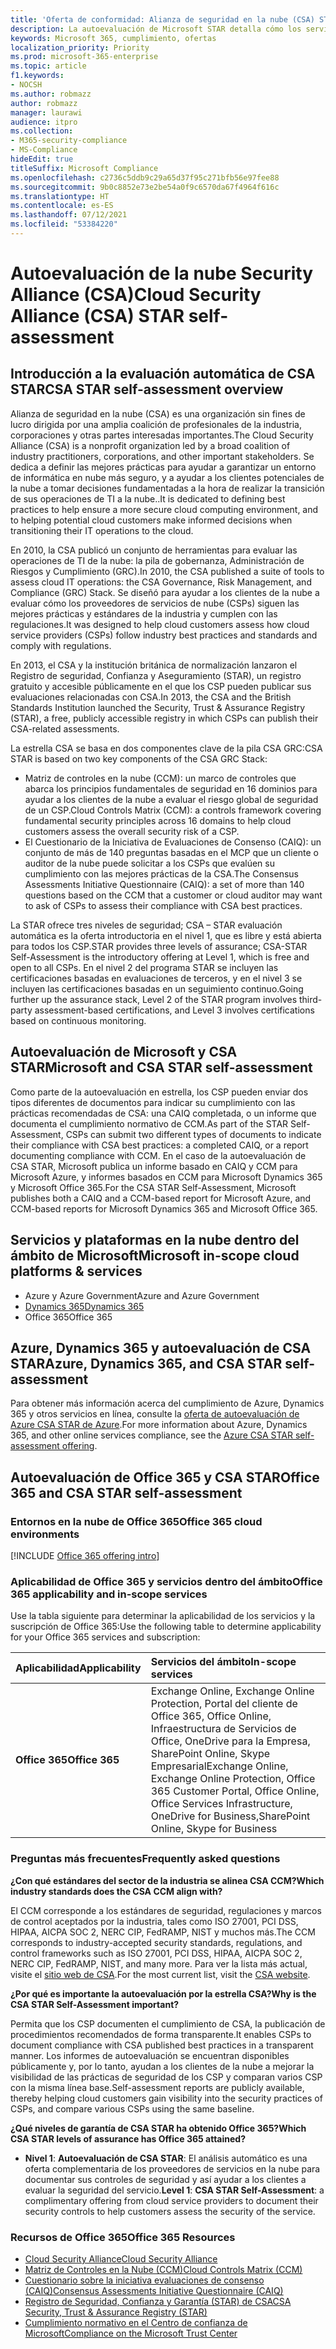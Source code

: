 ```yaml
---
title: 'Oferta de conformidad: Alianza de seguridad en la nube (CSA) STAR autoevaluación'
description: La autoevaluación de Microsoft STAR detalla cómo los servicios de la nube cumplen con los requisitos de la Alianza de Seguridad de la Nube.
keywords: Microsoft 365, cumplimiento, ofertas
localization_priority: Priority
ms.prod: microsoft-365-enterprise
ms.topic: article
f1.keywords:
- NOCSH
ms.author: robmazz
author: robmazz
manager: laurawi
audience: itpro
ms.collection:
- M365-security-compliance
- MS-Compliance
hideEdit: true
titleSuffix: Microsoft Compliance
ms.openlocfilehash: c2736c5ddb9c29a65d37f95c271bfb56e97fee88
ms.sourcegitcommit: 9b0c8852e73e2be54a0f9c6570da67f4964f616c
ms.translationtype: HT
ms.contentlocale: es-ES
ms.lasthandoff: 07/12/2021
ms.locfileid: "53384220"
---
```

# <a name="cloud-security-alliance-csa-star-self-assessment"></a><span data-ttu-id="86310-104">Autoevaluación de la nube Security Alliance (CSA)</span><span class="sxs-lookup"><span data-stu-id="86310-104">Cloud Security Alliance (CSA) STAR self-assessment</span></span>

## <a name="csa-star-self-assessment-overview"></a><span data-ttu-id="86310-105">Introducción a la evaluación automática de CSA STAR</span><span class="sxs-lookup"><span data-stu-id="86310-105">CSA STAR self-assessment overview</span></span>

<span data-ttu-id="86310-106">Alianza de seguridad en la nube (CSA) es una organización sin fines de lucro dirigida por una amplia coalición de profesionales de la industria, corporaciones y otras partes interesadas importantes.</span><span class="sxs-lookup"><span data-stu-id="86310-106">The Cloud Security Alliance (CSA) is a nonprofit organization led by a broad coalition of industry practitioners, corporations, and other important stakeholders.</span></span> <span data-ttu-id="86310-107">Se dedica a definir las mejores prácticas para ayudar a garantizar un entorno de informática en nube más seguro, y a ayudar a los clientes potenciales de la nube a tomar decisiones fundamentadas a la hora de realizar la transición de sus operaciones de TI a la nube..</span><span class="sxs-lookup"><span data-stu-id="86310-107">It is dedicated to defining best practices to help ensure a more secure cloud computing environment, and to helping potential cloud customers make informed decisions when transitioning their IT operations to the cloud.</span></span>  
  
<span data-ttu-id="86310-108">En 2010, la CSA publicó un conjunto de herramientas para evaluar las operaciones de TI de la nube: la pila de gobernanza, Administración de Riesgos y Cumplimiento (GRC).</span><span class="sxs-lookup"><span data-stu-id="86310-108">In 2010, the CSA published a suite of tools to assess cloud IT operations: the CSA Governance, Risk Management, and Compliance (GRC) Stack.</span></span> <span data-ttu-id="86310-109">Se diseñó para ayudar a los clientes de la nube a evaluar cómo los proveedores de servicios de nube (CSPs) siguen las mejores prácticas y estándares de la industria y cumplen con las regulaciones.</span><span class="sxs-lookup"><span data-stu-id="86310-109">It was designed to help cloud customers assess how cloud service providers (CSPs) follow industry best practices and standards and comply with regulations.</span></span>  
  
<span data-ttu-id="86310-110">En 2013, el CSA y la institución británica de normalización lanzaron el Registro de seguridad, Confianza y Aseguramiento (STAR), un registro gratuito y accesible públicamente en el que los CSP pueden publicar sus evaluaciones relacionadas con CSA.</span><span class="sxs-lookup"><span data-stu-id="86310-110">In 2013, the CSA and the British Standards Institution launched the Security, Trust & Assurance Registry (STAR), a free, publicly accessible registry in which CSPs can publish their CSA-related assessments.</span></span>  
  
<span data-ttu-id="86310-111">La estrella CSA se basa en dos componentes clave de la pila CSA GRC:</span><span class="sxs-lookup"><span data-stu-id="86310-111">CSA STAR is based on two key components of the CSA GRC Stack:</span></span>

- <span data-ttu-id="86310-112">Matriz de controles en la nube (CCM): un marco de controles que abarca los principios fundamentales de seguridad en 16 dominios para ayudar a los clientes de la nube a evaluar el riesgo global de seguridad de un CSP.</span><span class="sxs-lookup"><span data-stu-id="86310-112">Cloud Controls Matrix (CCM): a controls framework covering fundamental security principles across 16 domains to help cloud customers assess the overall security risk of a CSP.</span></span>
- <span data-ttu-id="86310-113">El Cuestionario de la Iniciativa de Evaluaciones de Consenso (CAIQ): un conjunto de más de 140 preguntas basadas en el MCP que un cliente o auditor de la nube puede solicitar a los CSPs que evalúen su cumplimiento con las mejores prácticas de la CSA.</span><span class="sxs-lookup"><span data-stu-id="86310-113">The Consensus Assessments Initiative Questionnaire (CAIQ): a set of more than 140 questions based on the CCM that a customer or cloud auditor may want to ask of CSPs to assess their compliance with CSA best practices.</span></span>

<span data-ttu-id="86310-114">La STAR ofrece tres niveles de seguridad; CSA – STAR evaluación automática es la oferta introductoria en el nivel 1, que es libre y está abierta para todos los CSP.</span><span class="sxs-lookup"><span data-stu-id="86310-114">STAR provides three levels of assurance; CSA-STAR Self-Assessment is the introductory offering at Level 1, which is free and open to all CSPs.</span></span> <span data-ttu-id="86310-115">En el nivel 2 del programa STAR se incluyen las certificaciones basadas en evaluaciones de terceros, y en el nivel 3 se incluyen las certificaciones basadas en un seguimiento continuo.</span><span class="sxs-lookup"><span data-stu-id="86310-115">Going further up the assurance stack, Level 2 of the STAR program involves third-party assessment-based certifications, and Level 3 involves certifications based on continuous monitoring.</span></span>

## <a name="microsoft-and-csa-star-self-assessment"></a><span data-ttu-id="86310-116">Autoevaluación de Microsoft y CSA STAR</span><span class="sxs-lookup"><span data-stu-id="86310-116">Microsoft and CSA STAR self-assessment</span></span>

<span data-ttu-id="86310-117">Como parte de la autoevaluación en estrella, los CSP pueden enviar dos tipos diferentes de documentos para indicar su cumplimiento con las prácticas recomendadas de CSA: una CAIQ completada, o un informe que documenta el cumplimiento normativo de CCM.</span><span class="sxs-lookup"><span data-stu-id="86310-117">As part of the STAR Self-Assessment, CSPs can submit two different types of documents to indicate their compliance with CSA best practices: a completed CAIQ, or a report documenting compliance with CCM.</span></span> <span data-ttu-id="86310-118">En el caso de la autoevaluación de CSA STAR, Microsoft publica un informe basado en CAIQ y CCM para Microsoft Azure, y informes basados en CCM para Microsoft Dynamics 365 y Microsoft Office 365.</span><span class="sxs-lookup"><span data-stu-id="86310-118">For the CSA STAR Self-Assessment, Microsoft publishes both a CAIQ and a CCM-based report for Microsoft Azure, and CCM-based reports for Microsoft Dynamics 365 and Microsoft Office 365.</span></span>  

## <a name="microsoft-in-scope-cloud-platforms--services"></a><span data-ttu-id="86310-119">Servicios y plataformas en la nube dentro del ámbito de Microsoft</span><span class="sxs-lookup"><span data-stu-id="86310-119">Microsoft in-scope cloud platforms & services</span></span>

- <span data-ttu-id="86310-120">Azure y Azure Government</span><span class="sxs-lookup"><span data-stu-id="86310-120">Azure and Azure Government</span></span>
- [<span data-ttu-id="86310-121">Dynamics 365</span><span class="sxs-lookup"><span data-stu-id="86310-121">Dynamics 365</span></span>](https://aka.ms/d365-compliance-list)
- <span data-ttu-id="86310-122">Office 365</span><span class="sxs-lookup"><span data-stu-id="86310-122">Office 365</span></span>

## <a name="azure-dynamics-365-and-csa-star-self-assessment"></a><span data-ttu-id="86310-123">Azure, Dynamics 365 y autoevaluación de CSA STAR</span><span class="sxs-lookup"><span data-stu-id="86310-123">Azure, Dynamics 365, and CSA STAR self-assessment</span></span>

<span data-ttu-id="86310-124">Para obtener más información acerca del cumplimiento de Azure, Dynamics 365 y otros servicios en línea, consulte la [oferta de autoevaluación de Azure CSA STAR de Azure](/azure/compliance/offerings/offering-csa-star-self-assessment).</span><span class="sxs-lookup"><span data-stu-id="86310-124">For more information about Azure, Dynamics 365, and other online services compliance, see the [Azure CSA STAR self-assessment offering](/azure/compliance/offerings/offering-csa-star-self-assessment).</span></span>

## <a name="office-365-and-csa-star-self-assessment"></a><span data-ttu-id="86310-125">Autoevaluación de Office 365 y CSA STAR</span><span class="sxs-lookup"><span data-stu-id="86310-125">Office 365 and CSA STAR self-assessment</span></span>

### <a name="office-365-cloud-environments"></a><span data-ttu-id="86310-126">Entornos en la nube de Office 365</span><span class="sxs-lookup"><span data-stu-id="86310-126">Office 365 cloud environments</span></span>

[!INCLUDE [Office 365 offering intro](../includes/o365-offering-introduction.md)]

### <a name="office-365-applicability-and-in-scope-services"></a><span data-ttu-id="86310-127">Aplicabilidad de Office 365 y servicios dentro del ámbito</span><span class="sxs-lookup"><span data-stu-id="86310-127">Office 365 applicability and in-scope services</span></span>

<span data-ttu-id="86310-128">Use la tabla siguiente para determinar la aplicabilidad de los servicios y la suscripción de Office 365:</span><span class="sxs-lookup"><span data-stu-id="86310-128">Use the following table to determine applicability for your Office 365 services and subscription:</span></span>

| <span data-ttu-id="86310-129">**Aplicabilidad**</span><span class="sxs-lookup"><span data-stu-id="86310-129">**Applicability**</span></span> | <span data-ttu-id="86310-130">**Servicios del ámbito**</span><span class="sxs-lookup"><span data-stu-id="86310-130">**In-scope services**</span></span> |
|:------------------|:----------------------|
| <span data-ttu-id="86310-131">**Office 365**</span><span class="sxs-lookup"><span data-stu-id="86310-131">**Office 365**</span></span> |<span data-ttu-id="86310-132">Exchange Online, Exchange Online Protection, Portal del cliente de Office 365, Office Online, Infraestructura de Servicios de Office, OneDrive para la Empresa, SharePoint Online, Skype Empresarial</span><span class="sxs-lookup"><span data-stu-id="86310-132">Exchange Online, Exchange Online Protection, Office 365 Customer Portal, Office Online, Office Services Infrastructure, OneDrive for Business,SharePoint Online, Skype for Business</span></span> |

### <a name="frequently-asked-questions"></a><span data-ttu-id="86310-133">Preguntas más frecuentes</span><span class="sxs-lookup"><span data-stu-id="86310-133">Frequently asked questions</span></span>

<span data-ttu-id="86310-134">**¿Con qué estándares del sector de la industria se alinea CSA CCM?**</span><span class="sxs-lookup"><span data-stu-id="86310-134">**Which industry standards does the CSA CCM align with?**</span></span>

<span data-ttu-id="86310-135">El CCM corresponde a los estándares de seguridad, regulaciones y marcos de control aceptados por la industria, tales como ISO 27001, PCI DSS, HIPAA, AICPA SOC 2, NERC CIP, FedRAMP, NIST y muchos más.</span><span class="sxs-lookup"><span data-stu-id="86310-135">The CCM corresponds to industry-accepted security standards, regulations, and control frameworks such as ISO 27001, PCI DSS, HIPAA, AICPA SOC 2, NERC CIP, FedRAMP, NIST, and many more.</span></span> <span data-ttu-id="86310-136">Para ver la lista más actual, visite el [sitio web de CSA](https://cloudsecurityalliance.org/).</span><span class="sxs-lookup"><span data-stu-id="86310-136">For the most current list, visit the [CSA website](https://cloudsecurityalliance.org/).</span></span>

<span data-ttu-id="86310-137">**¿Por qué es importante la autoevaluación por la estrella CSA?**</span><span class="sxs-lookup"><span data-stu-id="86310-137">**Why is the CSA STAR Self-Assessment important?**</span></span>

<span data-ttu-id="86310-138">Permita que los CSP documenten el cumplimiento de CSA, la publicación de procedimientos recomendados de forma transparente.</span><span class="sxs-lookup"><span data-stu-id="86310-138">It enables CSPs to document compliance with CSA published best practices in a transparent manner.</span></span> <span data-ttu-id="86310-139">Los informes de autoevaluación se encuentran disponibles públicamente y, por lo tanto, ayudan a los clientes de la nube a mejorar la visibilidad de las prácticas de seguridad de los CSP y comparan varios CSP con la misma línea base.</span><span class="sxs-lookup"><span data-stu-id="86310-139">Self-assessment reports are publicly available, thereby helping cloud customers gain visibility into the security practices of CSPs, and compare various CSPs using the same baseline.</span></span>

<span data-ttu-id="86310-140">**¿Qué niveles de garantía de CSA STAR ha obtenido Office 365?**</span><span class="sxs-lookup"><span data-stu-id="86310-140">**Which CSA STAR levels of assurance has Office 365 attained?**</span></span>

- <span data-ttu-id="86310-141">**Nivel 1**: **Autoevaluación de CSA STAR**: El análisis automático es una oferta complementaria de los proveedores de servicios en la nube para documentar sus controles de seguridad y así ayudar a los clientes a evaluar la seguridad del servicio.</span><span class="sxs-lookup"><span data-stu-id="86310-141">**Level 1**: **CSA STAR Self-Assessment**: a complimentary offering from cloud service providers to document their security controls to help customers assess the security of the service.</span></span>

### <a name="office-365-resources"></a><span data-ttu-id="86310-142">Recursos de Office 365</span><span class="sxs-lookup"><span data-stu-id="86310-142">Office 365 Resources</span></span>

- [<span data-ttu-id="86310-143">Cloud Security Alliance</span><span class="sxs-lookup"><span data-stu-id="86310-143">Cloud Security Alliance</span></span>](https://cloudsecurityalliance.org/)
- [<span data-ttu-id="86310-144">Matriz de Controles en la Nube (CCM)</span><span class="sxs-lookup"><span data-stu-id="86310-144">Cloud Controls Matrix (CCM)</span></span>](https://cloudsecurityalliance.org/group/cloud-controls-matrix/)
- [<span data-ttu-id="86310-145">Cuestionario sobre la iniciativa evaluaciones de consenso (CAIQ)</span><span class="sxs-lookup"><span data-stu-id="86310-145">Consensus Assessments Initiative Questionnaire (CAIQ)</span></span>](https://cloudsecurityalliance.org/group/consensus-assessments/)
- [<span data-ttu-id="86310-146">Registro de Seguridad, Confianza y Garantía (STAR) de CSA</span><span class="sxs-lookup"><span data-stu-id="86310-146">CSA Security, Trust & Assurance Registry (STAR)</span></span>](https://cloudsecurityalliance.org/star/)
- [<span data-ttu-id="86310-147">Cumplimiento normativo en el Centro de confianza de Microsoft</span><span class="sxs-lookup"><span data-stu-id="86310-147">Compliance on the Microsoft Trust Center</span></span>](https://www.microsoft.com/trust-center/compliance/compliance-overview)